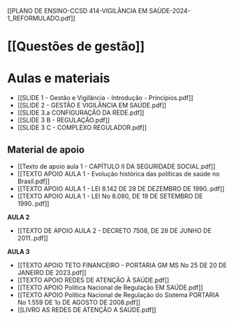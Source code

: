 [[PLANO DE ENSINO-CCSD 414-VIGILÃNCIA EM SAÚDE-2024-1_REFORMULADO.pdf]]

# [[Questões de gestão]]

# Aulas e materiais
- [[SLIDE 1 - Gestão e Vigilância - Introdução - Princípios.pdf]]
- [[SLIDE 2 - GESTÃO E VIGILÂNCIA EM SAÚDE.pdf]]
- [[SLIDE 3.a CONFIGURAÇÃO DA REDE.pdf]]
- [[SLIDE 3 B - REGULAÇÃO.pdf]]
- [[SLIDE 3 C - COMPLEXO REGULADOR.pdf]]

## Material de apoio
- [[Texto de apoio aula 1 - CAPÍTULO II DA SEGURIDADE SOCIAL.pdf]]
- [[TEXTO APOIO AULA 1 - Evolução histórica das políticas de saúde no Brasil.pdf]]
- [[TEXTO APOIO AULA 1 - LEI 8.142 DE 28 DE DEZEMBRO DE 1990..pdf]]
- [[TEXTO APOIO AULA 1 - LEI No 8.080, DE 19 DE SETEMBRO DE 1990..pdf]]

**AULA 2**

- [[TEXTO DE APOIO AULA 2 - DECRETO 7508, DE 28 DE JUNHO DE 2011..pdf]]

**AULA 3**
- [[TEXTO APOIO TETO FINANCEIRO - PORTARIA GM MS No 25 DE 20 DE JANEIRO DE 2023.pdf]]
- [[TEXTO APOIO REDES DE ATENÇÃO À SAÚDE.pdf]]
- [[TEXTO APOIO Política Nacional de Regulação EM SAÚDE.pdf]]
- [[TEXTO APOIO Política Nacional de Regulação do Sistema PORTARIA No 1.559 DE 1o DE AGOSTO DE 2008.pdf]]
- [[LIVRO AS REDES DE ATENÇÃO A SAÚDE.pdf]]
